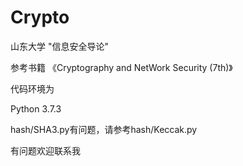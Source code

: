 # Crypto
山东大学 "信息安全导论"

参考书籍 《Cryptography and NetWork Security (7th)》

代码环境为
  
  Python 3.7.3

hash/SHA3.py有问题，请参考hash/Keccak.py

有问题欢迎联系我
